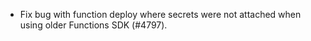 - Fix bug with function deploy where secrets were not attached when using older Functions SDK (#4797).

